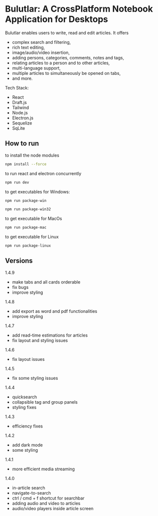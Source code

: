 # Bulutlar: A CrossPlatform Notebook Application for Desktops

Bulutlar enables users to write, read and edit articles. It offers 
- complex search and filtering,
- rich text editing,
- image/audio/video insertion,
- adding persons, categories, comments, notes and tags,
- relating articles to a person and to other articles,
- multi-language support,
- multiple articles to simultaneously be opened on tabs,
- and more.

Tech Stack:
- React
- Draft.js
- Tailwind
- Node.js
- Electron.js
- Sequelize
- SqLite

## How to run
to install the node modules
``` bash
npm install --force
```
to run react and electron concurrently
``` bash
npm run dev
```
to get executables
for Windows:
``` bash
npm run package-win
```

``` bash
npm run package-win32
```
to get executable for MacOs
``` bash
npm run package-mac
```
to get executable for Linux
``` bash
npm run package-linux
```

## Versions
1.4.9
- make tabs and all cards orderable
- fix bugs
- improve styling
  
1.4.8
- add export as word and pdf functionalities
- improve styling
  
1.4.7
- add read-time estimations for articles
- fix layout and styling issues
  
1.4.6
- fix layout issues
  
1.4.5
- fix some styling issues

1.4.4
- quicksearch
- collapsible tag and group panels
- styling fixes
  
1.4.3
- efficiency fixes

1.4.2
- add dark mode
- some styling

1.4.1
- more efficient media streaming

1.4.0
- in-article search
- navigate-to-search
- ctrl / cmd + f shortcut for searchbar
- adding audio and video to articles
- audio/video players inside article screen
